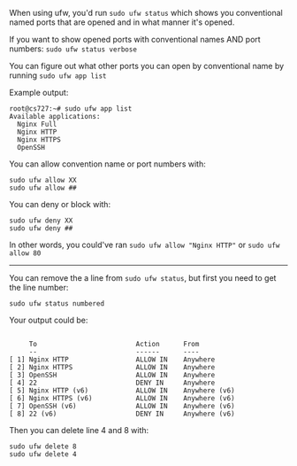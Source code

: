 When using ufw, you'd run `sudo ufw status` which shows you conventional named ports that are opened and in what manner it's opened.

If you want to show opened ports with conventional names AND port numbers: `sudo ufw status verbose`

You can figure out what other ports you can open by conventional name by running `sudo ufw app list`

Example output:
```
root@cs727:~# sudo ufw app list  
Available applications:  
  Nginx Full  
  Nginx HTTP  
  Nginx HTTPS  
  OpenSSH
```

You can allow convention name or port numbers with:
```
sudo ufw allow XX
sudo ufw allow ##
```

You can deny or block with:
```
sudo ufw deny XX
sudo ufw deny ##
```

In other words, you could've  ran `sudo ufw allow "Nginx HTTP"` or `sudo ufw allow 80`

---

You can remove the a line from `sudo ufw status`, but first you need to get the line number:
```
sudo ufw status numbered
```

Your output could be:
```

     To                         Action      From
     --                         ------      ----
[ 1] Nginx HTTP                 ALLOW IN    Anywhere                  
[ 2] Nginx HTTPS                ALLOW IN    Anywhere                  
[ 3] OpenSSH                    ALLOW IN    Anywhere                  
[ 4] 22                         DENY IN     Anywhere                  
[ 5] Nginx HTTP (v6)            ALLOW IN    Anywhere (v6)             
[ 6] Nginx HTTPS (v6)           ALLOW IN    Anywhere (v6)             
[ 7] OpenSSH (v6)               ALLOW IN    Anywhere (v6)             
[ 8] 22 (v6)                    DENY IN     Anywhere (v6)
```

Then you can delete line 4 and 8 with:
```
sudo ufw delete 8
sudo ufw delete 4
```

